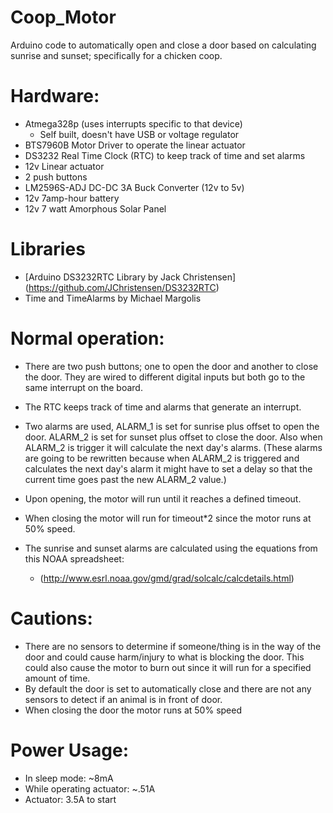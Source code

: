 # Coop_Motor
Arduino code to automatically open and close a door based on calculating sunrise and sunset; specifically for a chicken coop.

# Hardware: 
  * Atmega328p (uses interrupts specific to that device)
      * Self built, doesn't have USB or voltage regulator
  * BTS7960B Motor Driver to operate the linear actuator
  * DS3232 Real Time Clock (RTC) to keep track of time and set alarms
  * 12v Linear actuator
  * 2 push buttons
  * LM2596S-ADJ DC-DC 3A Buck Converter (12v to 5v)
  * 12v 7amp-hour battery
  * 12v 7 watt Amorphous Solar Panel

# Libraries  
  * [Arduino DS3232RTC Library by Jack Christensen] (https://github.com/JChristensen/DS3232RTC)
  * Time and TimeAlarms by Michael Margolis
  
# Normal operation:
  
* There are two push buttons; one to open the door and another to close the door.  They are wired to different digital inputs but both go to the same interrupt on the board.
* The RTC keeps track of time and alarms that generate an interrupt.  
* Two alarms are used, ALARM_1 is set for sunrise plus offset to open the door. ALARM_2 is set for sunset plus offset to close the door.  Also when ALARM_2 is trigger it will calculate the next day's alarms.  (These alarms are going to be rewritten because when ALARM_2 is triggered and calculates the next day's alarm it might have to set a delay so that the current time goes past the new ALARM_2 value.)

* Upon opening, the motor will run until it reaches a defined timeout.  
* When closing the motor will run for timeout*2 since the motor runs at 50% speed.
* The sunrise and sunset alarms are calculated using the equations from this NOAA spreadsheet:
  * (http://www.esrl.noaa.gov/gmd/grad/solcalc/calcdetails.html)

# Cautions:

* There are no sensors to determine if someone/thing is in the way of the door and could cause harm/injury to what is blocking the door.  This could also cause the motor to burn out since it will run for a specified amount of time.
* By default the door is set to automatically close and there are not any sensors to detect if an animal is in front of door.
* When closing the door the motor runs at 50% speed
  
# Power Usage:

* In sleep mode: ~8mA
* While operating actuator: ~.51A
* Actuator: 3.5A to start
